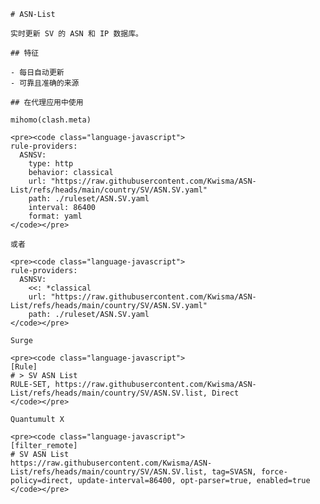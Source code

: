
    # ASN-List
    
    实时更新 SV 的 ASN 和 IP 数据库。
    
    ## 特征
    
    - 每日自动更新
    - 可靠且准确的来源
    
    ## 在代理应用中使用
    
    mihomo(clash.meta)
   
    <pre><code class="language-javascript">
    rule-providers:
      ASNSV:
        type: http
        behavior: classical
        url: "https://raw.githubusercontent.com/Kwisma/ASN-List/refs/heads/main/country/SV/ASN.SV.yaml"
        path: ./ruleset/ASN.SV.yaml
        interval: 86400
        format: yaml
    </code></pre>

    或者

    <pre><code class="language-javascript">
    rule-providers:
      ASNSV:
        <<: *classical
        url: "https://raw.githubusercontent.com/Kwisma/ASN-List/refs/heads/main/country/SV/ASN.SV.yaml"
        path: ./ruleset/ASN.SV.yaml
    </code></pre>
    
    Surge
    
    <pre><code class="language-javascript">
    [Rule]
    # > SV ASN List
    RULE-SET, https://raw.githubusercontent.com/Kwisma/ASN-List/refs/heads/main/country/SV/ASN.SV.list, Direct
    </code></pre>
    
    Quantumult X
    
    <pre><code class="language-javascript">
    [filter_remote]
    # SV ASN List
    https://raw.githubusercontent.com/Kwisma/ASN-List/refs/heads/main/country/SV/ASN.SV.list, tag=SVASN, force-policy=direct, update-interval=86400, opt-parser=true, enabled=true
    </code></pre>
    
